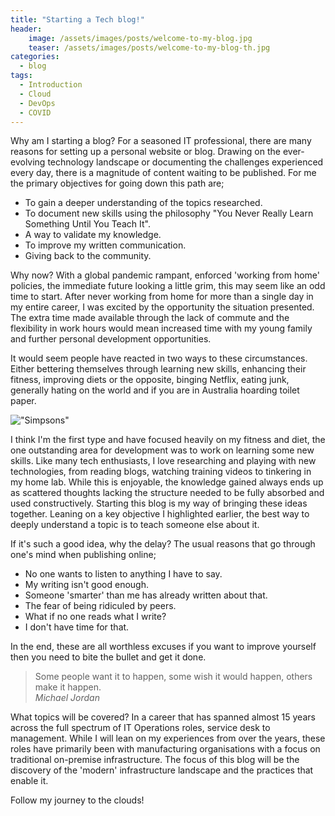 ```yaml
---
title: "Starting a Tech blog!"
header:
    image: /assets/images/posts/welcome-to-my-blog.jpg
    teaser: /assets/images/posts/welcome-to-my-blog-th.jpg
categories:
  - blog
tags:
  - Introduction
  - Cloud
  - DevOps
  - COVID
---
```

Why am I starting a blog? For a seasoned IT professional, there are many reasons for setting up a personal website or blog. Drawing on the ever-evolving technology landscape or documenting the challenges experienced every day, there is a magnitude of content waiting to be published. For me the primary objectives for going down this path are;
- To gain a deeper understanding of the topics researched.
- To document new skills using the philosophy "You Never Really Learn Something Until You Teach It". 
- A way to validate my knowledge.
- To improve my written communication.
- Giving back to the community.

Why now? With a global pandemic rampant, enforced 'working from home' policies, the immediate future looking a little grim, this may seem like an odd time to start. After never working from home for more than a single day in my entire career, I was excited by the opportunity the situation presented. The extra time made available through the lack of commute and the flexibility in work hours would mean increased time with my young family and further personal development opportunities. 

It would seem people have reacted in two ways to these circumstances.  Either bettering themselves through learning new skills, enhancing their fitness, improving diets or the opposite, binging Netflix, eating junk, generally hating on the world and if you are in Australia hoarding toilet paper.

!["Simpsons"](https://www.pedestrian.tv/content/uploads/2020/03/04/toilet-paper-crisis-memes-social-1.png "Simpsons toilet paper meme")

I think I'm the first type and have focused heavily on my fitness and diet, the one outstanding area for development was to work on learning some new skills. Like many tech enthusiasts, I love researching and playing with new technologies, from reading blogs, watching training videos to tinkering in my home lab. While this is enjoyable, the knowledge gained always ends up as scattered thoughts lacking the structure needed to be fully absorbed and used constructively. Starting this blog is my way of bringing these ideas together. Leaning on a key objective I highlighted earlier, the best way to deeply understand a topic is to teach someone else about it. 

If it's such a good idea, why the delay? The usual reasons that go through one's mind when publishing online; 
- No one wants to listen to anything I have to say.
- My writing isn't good enough.
- Someone 'smarter' than me has already written about that.
- The fear of being ridiculed by peers.
- What if no one reads what I write?
- I don't have time for that.

In the end, these are all worthless excuses if you want to improve yourself then you need to bite the bullet and get it done.

> Some people want it to happen, some wish it would happen, others make it happen.  
> <cite>Michael Jordan</cite>

What topics will be covered? In a career that has spanned almost 15 years across the full spectrum of IT Operations roles, service desk to management. While I will lean on my experiences from over the years, these roles have primarily been with manufacturing organisations with a focus on traditional on-premise infrastructure. The focus of this blog will be the discovery of the 'modern' infrastructure landscape and the practices that enable it. 

Follow my journey to the clouds!